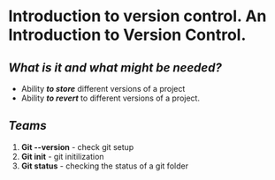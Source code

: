 #  **Introduction to version control. An Introduction to Version Control.** 

## *What is it and what might be needed?*

* Ability ***to store*** different versions of a project
* Ability ***to revert*** to different versions of a project.

## ***Teams***

1.  **Git --version**  -  check git setup
2. **Git init**  -  git initilization
3. **Git status**  -  checking the status of a git folder
